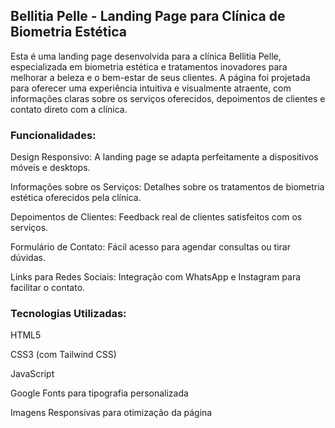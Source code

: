 ## Bellitia Pelle - Landing Page para Clínica de Biometria Estética
Esta é uma landing page desenvolvida para a clínica Bellitia Pelle, especializada em biometria estética e tratamentos inovadores para melhorar a beleza e o bem-estar de seus clientes. A página foi projetada para oferecer uma experiência intuitiva e visualmente atraente, com informações claras sobre os serviços oferecidos, depoimentos de clientes e contato direto com a clínica.

### Funcionalidades:
Design Responsivo: A landing page se adapta perfeitamente a dispositivos móveis e desktops.

Informações sobre os Serviços: Detalhes sobre os tratamentos de biometria estética oferecidos pela clínica.

Depoimentos de Clientes: Feedback real de clientes satisfeitos com os serviços.

 Formulário de Contato: Fácil acesso para agendar consultas ou tirar dúvidas.

 Links para Redes Sociais: Integração com WhatsApp e Instagram para facilitar o contato.

 ### Tecnologias Utilizadas:
HTML5

CSS3 (com Tailwind CSS)

JavaScript

Google Fonts para tipografia personalizada

Imagens Responsivas para otimização da página
